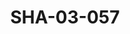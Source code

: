 ---
pid: SHA-03-057
title: SHA-03-057
language: ar
original_label: 
rights: شرحبيل احمد
location_of_original: شرحبيل احمد
photographer_or_studio: 
scanned_from: photograph 10.2 by 15
_date: 1980s-1990s
location: الخرطوم، منزل الدبلوماسي الفرنسي
description: شرحبيل احمد مع مجموعة من الناس يقعدون في الطاولات
additional_notes: 
permission_display: 'yes'
on_server: 'no'
on_website: 'no'
permalink: /photopages/ar/SHA-03-057.html
layout: photo-page
---